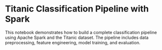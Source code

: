 # Titanic Classification Pipeline with Spark
This notebook demonstrates how to build a complete classification pipeline using Apache Spark and the Titanic dataset. 
The pipeline includes data preprocessing, feature engineering, model training, and evaluation.  
